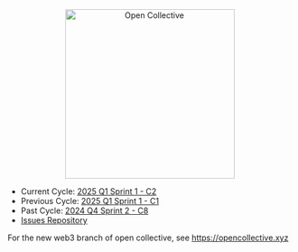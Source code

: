 
<div align="center">
  <a href="https://opencollective.com/" target="_blank" rel="noopener noreferrer">
    <img width="300" src="https://opencollective.com/public/images/opencollectivelogo.svg" alt="Open Collective">
  </a>
</div>

<ul>
  <li>Current Cycle: <a href="https://github.com/orgs/opencollective/projects/5/views/61">2025 Q1 Sprint 1 - C2</a></li>
  <li>Previous Cycle: <a href="https://github.com/orgs/opencollective/projects/5/views/59">2025 Q1 Sprint 1 - C1</a></li>
  <li>Past Cycle: <a href="https://github.com/orgs/opencollective/projects/5/views/57">2024 Q4 Sprint 2 - C8</a></li>
  <li><a href="https://github.com/opencollective/opencollective/issues">Issues Repository</a></li>
</ul>

For the new web3 branch of open collective, see https://opencollective.xyz
